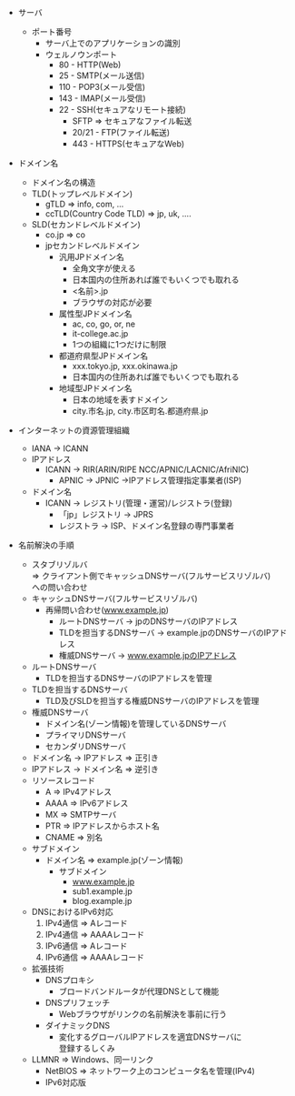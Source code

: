 - サーバ
    - ポート番号
        - サーバ上でのアプリケーションの識別
        - ウェルノウンポート
            - 80 - HTTP(Web)
            - 25 - SMTP(メール送信)
            - 110 - POP3(メール受信)
            - 143 - IMAP(メール受信)
            - 22 - SSH(セキュアなリモート接続)
                - SFTP => セキュアなファイル転送
                - 20/21 - FTP(ファイル転送)
                - 443 - HTTPS(セキュアなWeb)
- ドメイン名
    - ドメイン名の構造
    - TLD(トップレベルドメイン)
        - gTLD => info, com, ...
        - ccTLD(Country Code TLD) => jp, uk, ....
    - SLD(セカンドレベルドメイン)
        - co.jp => co
        - jpセカンドレベルドメイン
            - 汎用JPドメイン名
                - 全角文字が使える
                - 日本国内の住所あれば誰でもいくつでも取れる
                - <名前>.jp
                - ブラウザの対応が必要
            - 属性型JPドメイン名
                - ac, co, go, or, ne
                - it-college.ac.jp
                - 1つの組織に1つだけに制限
            - 都道府県型JPドメイン名
                - xxx.tokyo.jp, xxx.okinawa.jp
                - 日本国内の住所あれば誰でもいくつでも取れる
            - 地域型JPドメイン名
                - 日本の地域を表すドメイン
                - city.市名.jp, city.市区町名.都道府県.jp

- インターネットの資源管理組織
    - IANA -> ICANN
    - IPアドレス
        - ICANN -> RIR(ARIN/RIPE NCC/APNIC/LACNIC/AfriNIC)
            - APNIC -> JPNIC ->IPアドレス管理指定事業者(ISP)
    - ドメイン名
        - ICANN -> レジストリ(管理・運営)/レジストラ(登録)
            - 「jp」レジストリ -> JPRS
            - レジストラ -> ISP、ドメイン名登録の専門事業者

- 名前解決の手順
    - スタブリゾルバ  
    => クライアント側でキャッシュDNSサーバ(フルサービスリゾルバ)  
    への問い合わせ
    - キャッシュDNSサーバ(フルサービスリゾルバ)  
        - 再帰問い合わせ(www.example.jp)
            - ルートDNSサーバ -> jpのDNSサーバのIPアドレス
            - TLDを担当するDNSサーバ -> example.jpのDNSサーバのIPアドレス
            - 権威DNSサーバ -> www.example.jpのIPアドレス
    - ルートDNSサーバ
        - TLDを担当するDNSサーバのIPアドレスを管理
    - TLDを担当するDNSサーバ
        -  TLD及びSLDを担当する権威DNSサーバのIPアドレスを管理
    - 権威DNSサーバ
        - ドメイン名(ゾーン情報)を管理しているDNSサーバ
        - プライマリDNSサーバ
        - セカンダリDNSサーバ
    - ドメイン名 -> IPアドレス => 正引き
    - IPアドレス -> ドメイン名 => 逆引き
    - リソースレコード
        - A => IPv4アドレス
        - AAAA => IPv6アドレス
        - MX => SMTPサーバ
        - PTR => IPアドレスからホスト名
        - CNAME => 別名
    - サブドメイン
        - ドメイン名 => example.jp(ゾーン情報)
            - サブドメイン
                - www.example.jp
                - sub1.example.jp
                - blog.example.jp
    - DNSにおけるIPv6対応
        1. IPv4通信 => Aレコード
        1. IPv4通信 => AAAAレコード
        1. IPv6通信 => Aレコード
        1. IPv6通信 => AAAAレコード
    - 拡張技術
        - DNSプロキシ
            - ブロードバンドルータが代理DNSとして機能
        - DNSプリフェッチ
            - Webブラウザがリンクの名前解決を事前に行う
        - ダイナミックDNS
            - 変化するグローバルIPアドレスを適宜DNSサーバに  
            登録するしくみ
    - LLMNR => Windows、同一リンク
        - NetBIOS => ネットワーク上のコンピュータ名を管理(IPv4)
        - IPv6対応版
